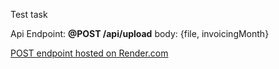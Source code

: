Test task

Api Endpoint:
**@POST /api/upload** body: {file, invoicingMonth}

[POST endpoint hosted on Render.com](https://meduzzen-test-task.onrender.com/api/upload)
